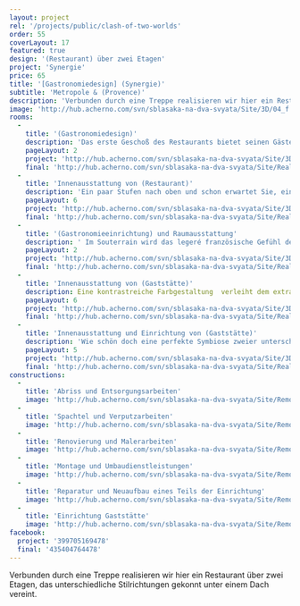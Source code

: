 ```yaml
---
layout: project
rel: '/projects/public/clash-of-two-worlds' 
order: 55
coverLayout: 17
featured: true
design: '(Restaurant) über zwei Etagen'
project: 'Synergie'
price: 65
title: '[Gastronomiedesign] (Synergie)'
subtitle: 'Metropole & (Provence)'
description: 'Verbunden durch eine Treppe realisieren wir hier ein Restaurant über zwei Etagen, das unterschiedliche Stilrichtungen gekonnt unter einem Dach vereint.'
image: 'http://hub.acherno.com/svn/sblasaka-na-dva-svyata/Site/3D/04_f.jpg'
rooms:
  -
    title: '(Gastronomiedesign)'
    description: 'Das erste Geschoß des Restaurants bietet seinen Gästen ein Ambiente, das im klassischen Still der Provence gehalten ist.'
    pageLayout: 2
    project: 'http://hub.acherno.com/svn/sblasaka-na-dva-svyata/Site/3D/06_f.jpg'
    final: 'http://hub.acherno.com/svn/sblasaka-na-dva-svyata/Site/Realizacia/03.JPG'
  -
    title: 'Innenausstattung von (Restaurant)'
    description: 'Ein paar Stufen nach oben und schon erwartet Sie, ein elegant und modern eingerichtetes Restaurant, das allen Trends der Moderne Rechnung trägt.'
    pageLayout: 6
    project: 'http://hub.acherno.com/svn/sblasaka-na-dva-svyata/Site/3D/01_f.bmp'
    final: 'http://hub.acherno.com/svn/sblasaka-na-dva-svyata/Site/Realizacia/01.JPG'
  -
    title: '(Gastronomieeinrichtung) und Raumausstattung'
    description: ' Im Souterrain wird das legeré französische Gefühl der Provence gelebt, während im Obergeschoss der Puls der Moderne zu spüren ist.'
    pageLayout: 2
    project: 'http://hub.acherno.com/svn/sblasaka-na-dva-svyata/Site/3D/04_f.jpg'
    final: 'http://hub.acherno.com/svn/sblasaka-na-dva-svyata/Site/Realizacia/04.JPG'
  -
    title: 'Innenausstattung von (Gaststätte)'
    description: Eine kontrastreiche Farbgestaltung  verleiht dem extravaganten Obergeschoss eine zusätzliche Lebendigkeit. Altweiß kombiniert mit glänzendem Schwarz und einer Texturtapete komplettiert das moderne Design. '
    pageLayout: 6
    project: 'http://hub.acherno.com/svn/sblasaka-na-dva-svyata/Site/3D/02_f.bmp'
    final: 'http://hub.acherno.com/svn/sblasaka-na-dva-svyata/Site/Realizacia/02.JPG'
  -
    title: 'Innenausstattung und Einrichtung von (Gaststätte)'
    description: 'Wie schön doch eine perfekte Symbiose zweier unterschiedlicher Welten sein kann.'
    pageLayout: 5
    project: 'http://hub.acherno.com/svn/sblasaka-na-dva-svyata/Site/3D/05_f.jpg'
    final: 'http://hub.acherno.com/svn/sblasaka-na-dva-svyata/Site/Realizacia/05.JPG'
constructions:
  - 
    title: 'Abriss und Entsorgungsarbeiten'
    image: 'http://hub.acherno.com/svn/sblasaka-na-dva-svyata/Site/Remonti/01.jpg'
  - 
    title: 'Spachtel und Verputzarbeiten'
    image: 'http://hub.acherno.com/svn/sblasaka-na-dva-svyata/Site/Remonti/02.jpg'
  - 
    title: 'Renovierung und Malerarbeiten'
    image: 'http://hub.acherno.com/svn/sblasaka-na-dva-svyata/Site/Remonti/06.jpg'
  - 
    title: 'Montage und Umbaudienstleistungen'
    image: 'http://hub.acherno.com/svn/sblasaka-na-dva-svyata/Site/Remonti/07.jpg'
  -
    title: 'Reparatur und Neuaufbau eines Teils der Einrichtung'
    image: 'http://hub.acherno.com/svn/sblasaka-na-dva-svyata/Site/Remonti/04.jpg'
  -
    title: 'Einrichtung Gaststätte'
    image: 'http://hub.acherno.com/svn/sblasaka-na-dva-svyata/Site/Remonti/08.jpg'
facebook:
  project: '399705169478'
  final: '435404764478'
---
```

Verbunden durch eine Treppe realisieren wir hier ein Restaurant über zwei Etagen, das unterschiedliche Stilrichtungen gekonnt unter einem Dach vereint.
